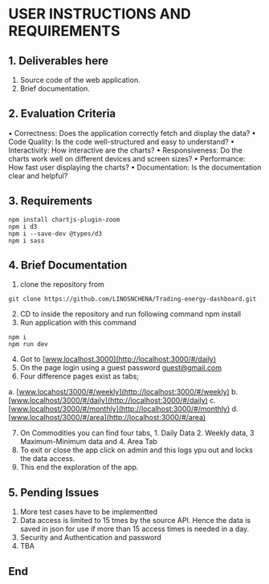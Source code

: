 
# USER INSTRUCTIONS AND REQUIREMENTS

## 1.  Deliverables here

1. Source code of the web application.
2. Brief documentation.


## 2. Evaluation Criteria

• Correctness: Does the application correctly fetch and display the data?
• Code Quality: Is the code well-structured and easy to understand?
• Interactivity: How interactive are the charts?
• Responsiveness: Do the charts work well on different devices and screen sizes?
• Performance: How fast user displaying the charts?
• Documentation: Is the documentation clear and helpful?

## 3. Requirements

```
npm install chartjs-plugin-zoom
npm i d3
npm i --save-dev @types/d3
npm i sass

```

## 4. Brief Documentation

1. clone the repository from 
```
git clone https://github.com/LINOSNCHENA/Trading-energy-dashboard.git
```
2. CD to inside the repository and run following command npm install
3. Run application with this command  
```
npm i
npm run dev
```

4.  Got to [www.localhost.3000](http://localhost:3000/#/daily)
5. On the page login using a guest password guest@gmail.com
6. Four difference pages exist as tabs;

a. [www.locahost/3000/#/weekly](http://localhost:3000/#/weekly)
b. [www.localhost/3000/#/daily](http://localhost:3000/#/daily)
c. [www.localhost/3000/#/monthly](http://localhost:3000/#/monthly)
d. [www.localhost/3000/#/area](http://localhost:3000/#/area)

7. On Commodities you can find four tabs, 1. Daily Data 2. Weekly data, 3 Maximum-Minimum data and  4. Area Tab
8. To exit or close the app click on admin and this logs ypu out and locks the data access.
9. This end the exploration of the app.


## 5. Pending Issues

1. More test cases have to be implementted
2. Data access is limited to 15 tmes by the source API. Hence the data is saved in json for use if more than 15 access times is needed in a day.
3. Security and Authentication and password
4. TBA

 ## End 